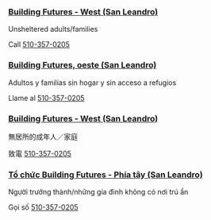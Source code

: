 <RenderIf language="en,tl">

### [Building Futures - West (San Leandro)](https://bfwc.org)

Unsheltered adults/families

Call [510-357-0205](tel:+1-510-357-0205)

</RenderIf>
<RenderIf language="es">
 
 ### [Building Futures, oeste (San Leandro)](https://bfwc.org)

Adultos y familias sin hogar y sin acceso a refugios

Llame al [510-357-0205](tel:+1-510-357-0205)

</RenderIf>
<RenderIf language="zh">

### [Building Futures - West (San Leandro)](https://bfwc.org)

無居所的成年人／家庭

致電 [510-357-0205](tel:+1-510-357-0205)

</RenderIf>
<RenderIf language="vi">

### [Tổ chức Building Futures - Phía tây (San Leandro)](https://bfwc.org)

Người trưởng thành/những gia đình không có nơi trú ẩn

Gọi số [510-357-0205](tel:+1-510-357-0205)

</RenderIf>
